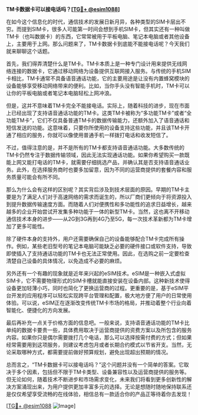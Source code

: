**TM卡数据卡可以接电话吗？[[TG💪+ @esim1088](https://t.me/s/esim1088)]**

在如今这个信息化的时代，通信技术的发展日新月异，各种类型的SIM卡层出不穷。而提到SIM卡，很多人可能第一时间会想到手机SIM卡，但其实还有一种叫做TM卡（也叫数据卡）的东西，它常常被用于平板电脑、笔记本电脑或者其他设备上，主要用于上网。那么问题来了，TM卡数据卡到底能不能接电话呢？今天我们就来聊聊这个话题。

首先，我们得弄清楚什么是TM卡。TM卡本质上是一种专门设计用来提供无线网络连接的数据卡，它通过移动网络为设备提供互联网接入服务。与传统的手机SIM卡相比，TM卡通常不具备语音通话功能，它的主要用途是让没有内置蜂窝模块的设备能够享受移动网络带来的便利。比如，当你手头没有智能手机时，TM卡可以让你的平板电脑或者笔记本电脑轻松上网冲浪。

但是，这并不意味着TM卡完全不能接电话。实际上，随着科技的进步，现在市面上已经出现了支持语音通话功能的TM卡。这类TM卡被称为“多功能TM卡”或者“全功能TM卡”，它们不仅具备普通TM卡的数据传输能力，还额外加入了语音通话和短信发送的功能。这意味着，只要你所使用的设备支持这些功能，并且该TM卡开通了相应的服务，你就可以像使用普通手机一样拨打电话和收发短信了。

不过，值得注意的是，并不是所有的TM卡都支持语音通话功能。大多数传统的TM卡仍然专注于数据传输领域，因此无法实现通话功能。如果你希望购买一款既能上网又能打电话的TM卡，就需要仔细挑选产品，并确认其是否支持语音通话业务。此外，在选择服务商时也要多加留意，因为不同的运营商提供的套餐内容和服务质量可能会有所不同。

那么为什么会有这样的区别呢？其实背后涉及到技术层面的原因。早期的TM卡主要是为了满足人们对于高速网络的需求而诞生的，所以厂商们更倾向于将资源投入到提升数据传输速度方面。而随着人们对便携性和多功能性的追求日益增长，越来越多的企业开始尝试开发集多种功能于一体的新型TM卡。当然，这也离不开移动通信技术本身的进步——从2G到3G再到4G乃至5G，每一次技术革新都为TM卡增加了更多可能性。

除了硬件本身的支持外，用户还需要确保自己的设备能够配合TM卡完成所有操作。例如，某些老旧型号的笔记本电脑可能缺乏必要的硬件接口或软件支持，导致即使插入了支持通话功能的TM卡也无法正常使用。因此，在选购之前一定要检查清楚自己设备的具体情况，以免造成不必要的麻烦。

另外还有一个有趣的现象就是近年来兴起的eSIM技术。eSIM是一种嵌入式虚拟SIM卡，它不需要物理形式的SIM卡槽就能直接安装在设备内部。这种新技术使得设备更加轻薄小巧，同时也简化了更换运营商的过程。更重要的是，基于eSIM平台开发的应用程序可以轻松实现跨平台管理和配置，极大地方便了用户的日常使用体验。可以说，eSIM正在逐渐改变传统TM卡市场的格局，并推动着整个行业向着智能化、便捷化的方向发展。

最后再补充一点关于价格方面的信息吧。一般来说，支持语音通话功能的TM卡比单纯的数据卡要贵一些，具体费用取决于运营商提供的资费方案以及所包含的服务内容。如果你只是偶尔需要拨打几个电话，那么可以选择按需付费的方式；但如果经常需要用到这项服务，则建议考虑包月或者长期合约模式以节省开支。当然，无论采取哪种方式，都需要提前做好预算规划，避免出现超出预期的情况。

总而言之，“TM卡数据卡可以接电话吗？”这个问题并没有一个简单的答案。它取决于多个因素，包括但不限于TM卡类型、设备兼容性以及运营商提供的服务等。但无论如何，随着技术不断进步和市场需求变化，未来我们将看到更多创新性的解决方案涌现出来，为用户提供更加丰富多元的选择。无论是想随时随地保持联系还是仅仅希望享受流畅的在线体验，相信总有一款适合你的产品正等待着你去发现！

[[TG💪+ @esim1088](https://t.me/s/esim1088) ![Image](https://i.postimg.cc/4NQfJmqS/Snipaste-2025-05-13-00-14-12.png)]